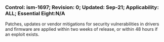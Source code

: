 ### Control: ism-1697; Revision: 0; Updated: Sep-21; Applicability: ALL; Essential Eight:N/A
<p>Patches, updates or vendor mitigations for security vulnerabilities in drivers and firmware are applied within two weeks of release, or within 48 hours if an exploit exists.</p>